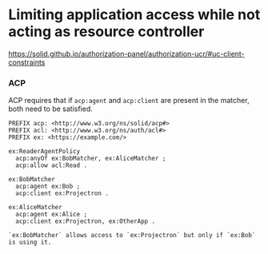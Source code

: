 # Limiting application access while not acting as resource controller

https://solid.github.io/authorization-panel/authorization-ucr/#uc-client-constraints

### ACP

ACP requires that if `acp:agent` and `acp:client` are present in the matcher, both need to be satisfied.

```ttl
PREFIX acp: <http://www.w3.org/ns/solid/acp#>
PREFIX acl: <http://www.w3.org/ns/auth/acl#>
PREFIX ex: <https://example.com/>

ex:ReaderAgentPolicy
  acp:anyOf ex:BobMatcher, ex:AliceMatcher ;
  acp:allow acl:Read .

ex:BobMatcher
  acp:agent ex:Bob ;
  acp:client ex:Projectron .

ex:AliceMatcher
  acp:agent ex:Alice ;
  acp:client ex:Projectron, ex:OtherApp .

`ex:BobMatcher` allows access to `ex:Projectron` but only if `ex:Bob` is using it.

